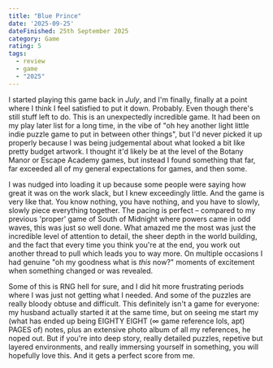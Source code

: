 ```yaml
---
title: "Blue Prince"
date: '2025-09-25'
dateFinished: 25th September 2025
category: Game
rating: 5
tags:
  - review
  - game
  - "2025"
---
```


I started playing this game back in _July_, and I'm finally, finally at a point where I think I feel satisfied to put it down. Probably. Even though there's still stuff left to do. This is an unexpectedly incredible game. It had been on my play later list for a long time, in the vibe of "oh hey another light little indie puzzle game to put in between other things", but I'd never picked it up properly because I was being judgemental about what looked a bit like pretty budget artwork. I thought it'd likely be at the level of the Botany Manor or Escape Academy games, but instead I found something that far, far exceeded all of my general expectations for games, and then some.

I was nudged into loading it up because some people were saying how great it was on the work slack, but I knew exceedingly little. And the game is very like that. You know nothing, you have nothing, and you have to slowly, slowly piece everything together. The pacing is perfect – compared to my previous 'proper' game of South of Midnight where powers came in odd waves, this was just so well done. What amazed me the most was just the incredible level of attention to detail, the sheer depth in the world building, and the fact that every time you think you're at the end, you work out another thread to pull which leads you to way more. On multiple occasions I had genuine "oh my goodness what is _this_ now?" moments of excitement when something changed or was revealed.

Some of this is RNG hell for sure, and I did hit more frustrating periods where I was just not getting what I needed. And some of the puzzles are really bloody obtuse and difficult. This definitely isn't a game for everyone: my husband actually started it at the same time, but on seeing me start my (what has ended up being EIGHTY EIGHT (∞ game reference lols, apt) PAGES of) notes, plus an extensive photo album of all my references, he noped out. But if you're into deep story, really detailed puzzles, repetive but layered environments, and really immersing yourself in something, you will hopefully love this. And it gets a perfect score from me.